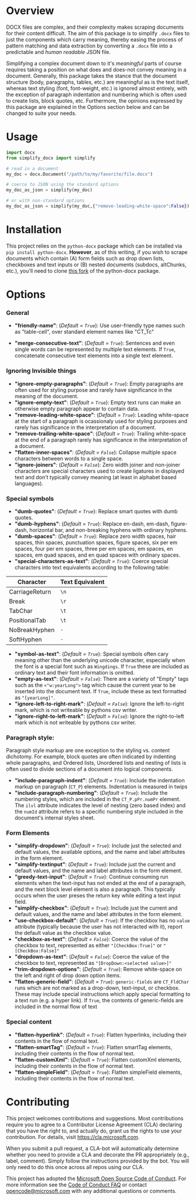 # Overview

DOCX files are complex, and their complexity makes scraping documents
for their content difficult. The aim of this package is to simplify
`.docx` files to just the components which carry meaning, thereby easing the
process of pattern matching and data extraction by converting a `.docx`
file into a predictable and *human readable* JSON file.

Simplifying a complex document down to it's *meaningful* parts of course
requires taking a position on what does and does-not convey meaning in a
document. Generally, this package takes the stance that the document
structure (body, paragraphs, tables, etc.) are meaningful as is the text
itself, whereas text styling (font, font-weight, etc.) is ignored almost
entirely, with the exception of paragraph indentation and numbering which
is often used to create lists, block quotes, etc.  Furthermore, the
opinions expressed by this package are explained in the Options section
below and can be changed to suite your needs.

# Usage
```python
import docx
from simplify_docx import simplify

# read in a document 
my_doc = docx.Document("/path/to/my/favorite/file.docx")

# coerce to JSON using the standard options
my_doc_as_json = simplify(my_doc)

# or with non-standard options
my_doc_as_json = simplify(my_doc,{"remove-leading-white-space":False})
```

# Installation

This project relies on the `python-docx` package which can be installed via
`pip install python-docx`. **However**, as of this writing, if you wish to
scrape documents which contain (A) form fields such as drop down lists,
checkboxes and text inputs or (B) nested documents (subdocs, altChunks,
etc.), you'll need to clone [this fork](https://github.com/jdthorpe/python-docx) of the python-docx package.

# Options

### General

* **"friendly-name"**: (*Default = `True`*): Use user-friendly type names
	such as "table-cell", over standard element names like "CT_Tc"

* **"merge-consecutive-text"**: (*Default = `True`*): Sentences and even single
	words can be represented by multiple text elements. If `True`,
	concatenate consecutive text elements into a single text element.

### Ignoring Invisible things

* **"ignore-empty-paragraphs"**: (*Default = `True`*): Empty paragraphs are
	often used for styling purpose and rarely have significance in the
	meaning of the document.
* **"ignore-empty-text"**: (*Default = `True`*): Empty text runs can make an
	otherwise empty paragraph appear to contain data.
* **"remove-leading-white-space"**: (*Default = `True`*): Leading white-space
	at the start of a paragraph is ocassionaly used for styling purposes
	and rarely has significance in the interpretation of a document.
* **"remove-trailing-white-space"**: (*Default = `True`*): Trailing white-space
	at the end of a paragraph rarely has significance in the interpretation
	of a document.
* **"flatten-inner-spaces"**: (*Default = `False`*): Collapse multiple
	space characters between words to a single space.
* **"ignore-joiners"**: (*Default = `False`*): Zero width joiner and non-joiner 
	characters are special characters used to create ligatures in displayed
	text and don't typically convey meaning (at least in alphabet based
	languages).

### Special symbols

* **"dumb-quotes"**: (*Default = `True`*): Replace smart quotes with
	dumb quotes.
* **"dumb-hyphens"**: (*Default = `True`*): Replace en-dash, em-dash,
	figure-dash, horizontal bar, and non-breaking hyphens with ordinary hyphens.
* **"dumb-spaces"**: (*Default = `True`*): Replace zero width spaces, hair 
	spaces, thin spaces, punctuation spaces, figure spaces, six per em
	spaces, four per em spaces, three per em spaces, em spaces, en spaces,
	em quad spaces, and en quad spaces with ordinary spaces.
* **"special-characters-as-text"**: (*Default = `True`*): Coerce special
	characters into text equivalents according to the following table:

| Character | Text Equivalent | 
| --------- | --------------- | 
| CarriageReturn | `\n` |
| Break | `\r` |
| TabChar | `\t` |
| PositionalTab | `\t` |
| NoBreakHyphen | `-` |
| SoftHyphen | `-` |

* **"symbol-as-text"**: (*Default = `True`*): Special symbols often cary
	meaning other than the underlying unicode character, especially when
	the font is a special font such as `Wingdings`. If `True` these are
	included as ordinary text and their font information is omitted.
* **"empty-as-text"**: (*Default = `False`*): There are a variety of "Empty"
	tags such as the `<"w:yearLong">` tag which cause the current year to
	be inserted into the document text. If `True`, include these as text
	formatted as `"[yearLong]"`.
* **"ignore-left-to-right-mark"**: (*Default = `False`*): Ignore the left-to-right
	mark, which is not writeable by pythons csv writer.
* **"ignore-right-to-left-mark"**: (*Default = `False`*): Ignore the right-to-left
	mark which is not writeable by pythons csv writer.

### Paragraph style:

Paragraph style markup are one exception to the styling vs. content
dichotomy. For example, block quotes are often indicated by indenting whole
paragraphs, and Ordered lists, Unordered lists and nesting of lists is
often used to divide sections of a document into logical components. 

* **"include-paragraph-indent"**: (*Default = `True`*): Include the
	indentation markup on paragraph (`CT_P`) elements. Indentation is
	measured in twips
* **"include-paragraph-numbering"**: (*Default = `True`*): Include the
	numbering styles, which are included in the `CT_P.pPr.numPr` element.
	The `ilvl` attribute indicates the level of nesting (zero based index)
	and the `numId` attribute refers to a specific numbering style
	included in the document's internal styles sheet. 

### Form Elements

* **"simplify-dropdown"**: (*Default = `True`*): Include just the selected
	and default values, the available options, and the name and label attributes in the form element.
* **"simplify-textinput"**: (*Default = `True`*): Include just the current
	and default values, and the name and label attributes in the form element.
* **"greedy-text-input"**: (*Default = `True`*): Continue consuming run
	elements when the text-input has not ended at the end of a paragraph,
	and the next block level element is also a paragraph. This typically
	occurs when the user preses the return key while editing a text input
	field.
* **"simplify-checkbox"**: (*Default = `True`*): Include just the current
	and default values, and the name and label attributes in the form element.
* **"use-checkbox-default"**: (*Default = `True`*): If the checkbox has no
	`value` attribute (typically because the user has not interacted with
	it), report the default value as the checkbox value.
* **"checkbox-as-text"**: (*Default = `False`*): Coerce the value of the
	checkbox to text, represented as either `"[CheckBox:True]"` or `"[CheckBox:False]"`
* **"dropdown-as-text"**: (*Default = `False`*): Coerce the value of the
	checkbox to text, represented as `"[DropDown:<selected value>]"`
* **"trim-dropdown-options"**: (*Default = `True`*): Remove white-space on
	the left and right of drop down option items.
* **"flatten-generic-field"**: (*Default = `True`*): `generic-fields` are
	`CT_FldChar` runs which are not marked as a drop-down, text-input, or
	checkbox. These may include special instructions which apply special
	formatting to a text run (e.g. a hyper link). If `True`, the contents
	of generic-fields are included in the normal flow of text

### Special content

* **"flatten-hyperlink"**: (*Default = `True`*): Flatten hyperlinks, including
	their contents in the flow of normal text.
* **"flatten-smartTag"**: (*Default = `True`*): Flatten smartTag elements, 
	including their contents in the flow of normal text.
* **"flatten-customXml"**: (*Default = `True`*): Flatten customXml elements, 
	including their contents in the flow of normal text.
* **"flatten-simpleField"**: (*Default = `True`*): Flatten simpleField elements, 
	including their contents in the flow of normal text.

# Contributing

This project welcomes contributions and suggestions.  Most contributions require you to agree to a
Contributor License Agreement (CLA) declaring that you have the right to, and actually do, grant us
the rights to use your contribution. For details, visit https://cla.microsoft.com.

When you submit a pull request, a CLA-bot will automatically determine whether you need to provide
a CLA and decorate the PR appropriately (e.g., label, comment). Simply follow the instructions
provided by the bot. You will only need to do this once across all repos using our CLA.

This project has adopted the [Microsoft Open Source Code of Conduct](https://opensource.microsoft.com/codeofconduct/).
For more information see the [Code of Conduct FAQ](https://opensource.microsoft.com/codeofconduct/faq/) or
contact [opencode@microsoft.com](mailto:opencode@microsoft.com) with any additional questions or comments.
